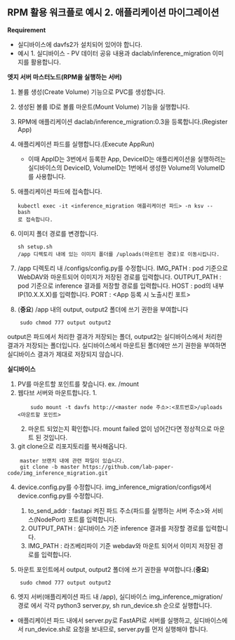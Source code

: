 ## RPM 활용 워크플로 예시 2. 애플리케이션 마이그레이션
**Requirement**
- 실디바이스에 davfs2가 설치되어 있어야 합니다.
- 예시 1. 실디바이스 - PV 데이터 공유 내용과 daclab/inference_migration 이미지를 활용합니다.

**엣지 서버 마스터노드(RPM을 실행하는 서버)**
1. 볼륨 생성(Create Volume) 기능으로 PVC를 생성합니다.
2. 생성된 볼륨 ID로 볼륨 마운트(Mount Volume) 기능을 실행합니다. 
3. RPM에 애플리케이션 daclab/inference_migration:0.3을 등록합니다.(Register App)
4. 애플리케이션 파드를 실행합니다.(Execute AppRun)
    - 이때 AppID는 3번에서 등록한 App, DeviceID는 애플리케이션을 실행하려는 실디바이스의 DeviceID, VolumeID는 1번에서 생성한 Volume의 VolumeID를 사용합니다.
5. 애플리케이션 파드에 접속합니다.
    ```
    kubectl exec -it <inference_migration 애플리케이션 파드> -n ksv -- bash
    로 접속합니다.
    ```
6. 이미지 폴더 경로를 변경합니다.
    ```
    sh setup.sh
    /app 디렉토리 내에 있는 이미지 폴더를 /uploads(마운트된 경로)로 이동시킵니다.
    ```
    
7. /app 디렉토리 내 /configs/config.py를 수정합니다.
    IMG_PATH : pod 기준으로 WebDAV와 마운트되어 이미지가 저장된 경로를 입력합니다.
    OUTPUT_PATH : pod 기준으로 inference 결과를 저장할 경로를 입력합니다.
    HOST : pod의 내부 IP(10.X.X.X)를 입력합니다.
    PORT : <App 등록 시 노출시킨 포트>

8. (**중요**) /app 내의 output, output2 폴더에 쓰기 권한을 부여합니다
```
    sudo chmod 777 output output2 
```
output은 파드에서 처리한 결과가 저장되는 폴더, output2는 실디바이스에서 처리한 결과가 저장되는 폴더입니다.
실디바이스에서 마운트된 폴더에만 쓰기 권한을 부여하면 실디바이스 결과가 제대로 저장되지 않습니다.

**실디바이스**
1. PV를 마운트할 포인트를 찾습니다.
    ex. /mount
2. 웹다브 서버와 마운트합니다.
    1. 
    ```
        sudo mount -t davfs http://<master node 주소>:<포트번호>/uploads <마운트할 포인트>
    ```
    2. 마운트 되었는지 확인합니다.
        mount failed 없이 넘어간다면 정상적으로 마운트 된 것입니다.
3. git clone으로 리포지토리를 복사해옵니다.
```
    master 브랜치 내에 관련 파일이 있습니다.
    git clone -b master https://github.com/lab-paper-code/img_inference_migration.git
```
4. device.config.py를 수정합니다.
    img_inference_migration/configs에서 device.config.py를 수정합니다.
    1. to_send_addr : fastapi 켜진 파드 주소(파드를 실행하는 서버 주소>와 서비스(NodePort) 포트를 입력합니다. 
    2. OUTPUT_PATH : 실디바이스 기준 inference 결과를 저장할 경로를 입력합니다.
    3. IMG_PATH : 라즈베리파이 기준 webdav와 마운트 되어서 이미지 저장된 경로를 입력합니다.

5. 마운트 포인트에서 output, output2 폴더에 쓰기 권한을 부여합니다.(**중요**)
```
    sudo chmod 777 output output2
```

6. 엣지 서버(애플리케이션 파드 내 /app), 실디바이스 img_inference_migration/ 경로 에서 각각 python3 server.py, sh run_device.sh 순으로 실행합니다.
- 애플리케이션 파드 내에서 server.py로 FastAPI로 서버를 실행하고, 실디바이스에서 run_device.sh로 요청을 보내므로, server.py를 먼저 실행해야 합니다.
